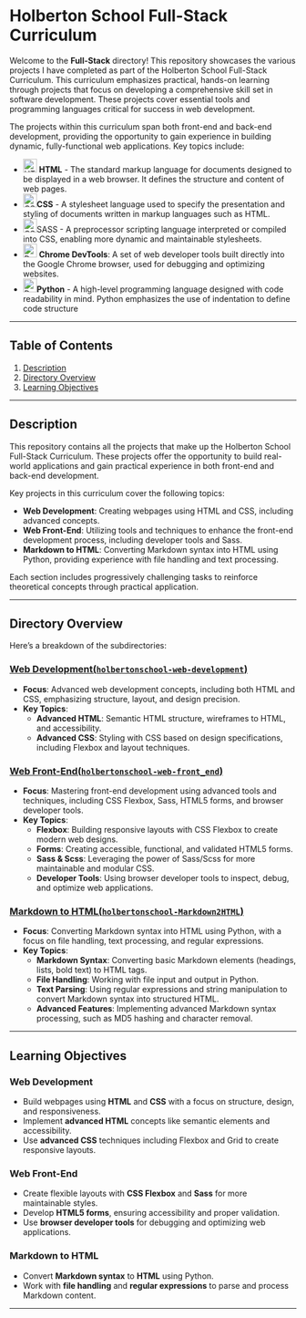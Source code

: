 # Holberton School Full-Stack Curriculum

Welcome to the **Full-Stack** directory! This repository showcases the various projects I have completed as part of the Holberton School Full-Stack Curriculum. This curriculum emphasizes practical, hands-on learning through projects that focus on developing a comprehensive skill set in software development. These projects cover essential tools and programming languages critical for success in web development.

The projects within this curriculum span both front-end and back-end development, providing the opportunity to gain experience in building dynamic, fully-functional web applications. Key topics include:

- <img src="https://upload.wikimedia.org/wikipedia/commons/6/61/HTML5_logo_and_wordmark.svg" alt="HTML" height="24"/> **HTML** - The standard markup language for documents designed to be displayed in a web browser. It defines the structure and content of web pages.
- <img src="https://upload.wikimedia.org/wikipedia/commons/d/d5/CSS3_logo_and_wordmark.svg" alt="CSS" height="24"/>**CSS** - A stylesheet language used to specify the presentation and styling of documents written in markup languages such as HTML.
- <img src="https://upload.wikimedia.org/wikipedia/commons/9/96/Sass_Logo_Color.svg" alt="CSS" height="24"/>SASS - A preprocessor scripting language interpreted or compiled into CSS, enabling more dynamic and maintainable stylesheets.
- <img src="https://www.google.com/chrome/static/images/chrome-logo.svg" alt="DevTools" height="24"/> **Chrome DevTools**: A set of web developer tools built directly into the Google Chrome browser, used for debugging and optimizing websites.
- <img src="https://upload.wikimedia.org/wikipedia/commons/c/c3/Python-logo-notext.svg" alt="DevTools" height="24"/>**Python** - A  high-level programming language designed with code readability in mind. Python emphasizes the use of indentation to define code structure

---

## Table of Contents

1. [Description](#description)
2. [Directory Overview](#directory-overview)
3. [Learning Objectives](#learning-objectives)

---

## Description

This repository contains all the projects that make up the Holberton School Full-Stack Curriculum. These projects offer the opportunity to build real-world applications and gain practical experience in both front-end and back-end development.

Key projects in this curriculum cover the following topics:

- **Web Development**: Creating webpages using HTML and CSS, including advanced concepts.
- **Web Front-End**: Utilizing tools and techniques to enhance the front-end development process, including developer tools and Sass.
- **Markdown to HTML**: Converting Markdown syntax into HTML using Python, providing experience with file handling and text processing.

Each section includes progressively challenging tasks to reinforce theoretical concepts through practical application.

---

## Directory Overview

Here’s a breakdown of the subdirectories:

### [Web Development(`holbertonschool-web-development`)](https://github.com/clementroume/holbertonschool-web-development/tree/10e36e2408e02b72fea33c64c6df30fb0934d617)

- **Focus**: Advanced web development concepts, including both HTML and CSS, emphasizing structure, layout, and design precision.
- **Key Topics**:
  - **Advanced HTML**: Semantic HTML structure, wireframes to HTML, and accessibility.
  - **Advanced CSS**: Styling with CSS based on design specifications, including Flexbox and layout techniques.

### [Web Front-End(`holbertonschool-web-front_end`)](https://github.com/clementroume/holbertonschool-web_front_end/tree/24949b1f7e0f495c2e6aca52b549ad335a696d39)

- **Focus**: Mastering front-end development using advanced tools and techniques, including CSS Flexbox, Sass, HTML5 forms, and browser developer tools.
- **Key Topics**:
  - **Flexbox**: Building responsive layouts with CSS Flexbox to create modern web designs.
  - **Forms**: Creating accessible, functional, and validated HTML5 forms.
  - **Sass & Scss**: Leveraging the power of Sass/Scss for more maintainable and modular CSS.
  - **Developer Tools**: Using browser developer tools to inspect, debug, and optimize web applications.

### [Markdown to HTML(`holbertonschool-Markdown2HTML`)](https://github.com/clementroume/holbertonschool-Markdown2HTML/tree/58cfd3be9550058e2ab4fccea7c0e46d6df5f49e)

- **Focus**: Converting Markdown syntax into HTML using Python, with a focus on file handling, text processing, and regular expressions.
- **Key Topics**:
  - **Markdown Syntax**: Converting basic Markdown elements (headings, lists, bold text) to HTML tags.
  - **File Handling**: Working with file input and output in Python.
  - **Text Parsing**: Using regular expressions and string manipulation to convert Markdown syntax into structured HTML.
  - **Advanced Features**: Implementing advanced Markdown syntax processing, such as MD5 hashing and character removal.

---

## Learning Objectives

### **Web Development**

- Build webpages using **HTML** and **CSS** with a focus on structure, design, and responsiveness.
- Implement **advanced HTML** concepts like semantic elements and accessibility.
- Use **advanced CSS** techniques including Flexbox and Grid to create responsive layouts.

### **Web Front-End**

- Create flexible layouts with **CSS Flexbox** and **Sass** for more maintainable styles.
- Develop **HTML5 forms**, ensuring accessibility and proper validation.
- Use **browser developer tools** for debugging and optimizing web applications.

### **Markdown to HTML**

- Convert **Markdown syntax** to **HTML** using Python.
- Work with **file handling** and **regular expressions** to parse and process Markdown content.

---
